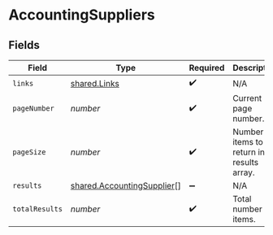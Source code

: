 # AccountingSuppliers


## Fields

| Field                                                                           | Type                                                                            | Required                                                                        | Description                                                                     |
| ------------------------------------------------------------------------------- | ------------------------------------------------------------------------------- | ------------------------------------------------------------------------------- | ------------------------------------------------------------------------------- |
| `links`                                                                         | [shared.Links](../../../sdk/models/shared/links.md)                             | :heavy_check_mark:                                                              | N/A                                                                             |
| `pageNumber`                                                                    | *number*                                                                        | :heavy_check_mark:                                                              | Current page number.                                                            |
| `pageSize`                                                                      | *number*                                                                        | :heavy_check_mark:                                                              | Number of items to return in results array.                                     |
| `results`                                                                       | [shared.AccountingSupplier](../../../sdk/models/shared/accountingsupplier.md)[] | :heavy_minus_sign:                                                              | N/A                                                                             |
| `totalResults`                                                                  | *number*                                                                        | :heavy_check_mark:                                                              | Total number of items.                                                          |